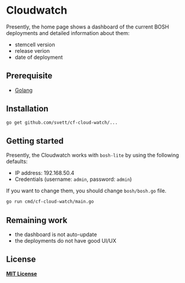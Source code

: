 # Cloudwatch

Presently, the home page shows a dashboard of the current BOSH deployments and detailed
information about them:

- stemcell version
- release verion
- date of deployment

## Prerequisite

- [Golang](http://golang.org/)

## Installation

```sh
go get github.com/svett/cf-cloud-watch/...
```

## Getting started

Presently, the Cloudwatch works with `bosh-lite` by using the following defaults:

- IP address: 192.168.50.4
- Credentials (username: `admin`, password: `admin`)

If you want to change them, you should change `bosh/bosh.go` file.

```sh
go run cmd/cf-cloud-watch/main.go
```

## Remaining work

- the dashboard is not auto-update
- the deployments do not have good UI/UX

## License

**[MIT License](https://github.com/svett/cf-cloud-watch/blob/master/LICENSE)**




